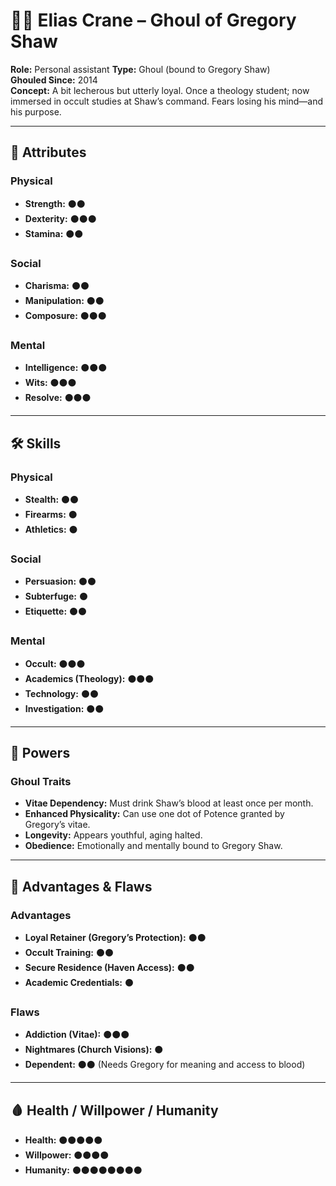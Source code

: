 # 🧍‍♂️ Elias Crane – Ghoul of Gregory Shaw

**Role:** Personal assistant
**Type:** Ghoul (bound to Gregory Shaw)  
**Ghouled Since:** 2014  
**Concept:** A bit lecherous but utterly loyal. Once a theology student; now immersed in occult studies at Shaw’s command. Fears losing his mind—and his purpose.  

---

## 📜 Attributes

### Physical
- **Strength:** ⚫⚫  
- **Dexterity:** ⚫⚫⚫  
- **Stamina:** ⚫⚫  

### Social
- **Charisma:** ⚫⚫  
- **Manipulation:** ⚫⚫  
- **Composure:** ⚫⚫⚫  

### Mental
- **Intelligence:** ⚫⚫⚫  
- **Wits:** ⚫⚫⚫  
- **Resolve:** ⚫⚫⚫  

---

## 🛠️ Skills

### Physical
- **Stealth:** ⚫⚫  
- **Firearms:** ⚫  
- **Athletics:** ⚫  

### Social
- **Persuasion:** ⚫⚫  
- **Subterfuge:** ⚫  
- **Etiquette:** ⚫⚫  

### Mental
- **Occult:** ⚫⚫⚫  
- **Academics (Theology):** ⚫⚫⚫  
- **Technology:** ⚫⚫  
- **Investigation:** ⚫⚫  

---

## 💉 Powers

### Ghoul Traits
- **Vitae Dependency:** Must drink Shaw’s blood at least once per month.  
- **Enhanced Physicality:** Can use one dot of Potence granted by Gregory’s vitae.  
- **Longevity:** Appears youthful, aging halted.  
- **Obedience:** Emotionally and mentally bound to Gregory Shaw.  

---

## 🧠 Advantages & Flaws

### Advantages
- **Loyal Retainer (Gregory’s Protection):** ⚫⚫  
- **Occult Training:** ⚫⚫  
- **Secure Residence (Haven Access):** ⚫⚫  
- **Academic Credentials:** ⚫  

### Flaws
- **Addiction (Vitae):** ⚫⚫⚫  
- **Nightmares (Church Visions):** ⚫  
- **Dependent:** ⚫⚫ (Needs Gregory for meaning and access to blood)  

---

## 🩸 Health / Willpower / Humanity

- **Health:** ⚫⚫⚫⚫⚫  
- **Willpower:** ⚫⚫⚫⚫  
- **Humanity:** ⚫⚫⚫⚫⚫⚫⚫⚫  
